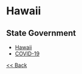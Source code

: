 # Hawaii

## State Government

* [Hawaii](https://portal.ehawaii.gov/)
* [COVID-19](https://hawaiicovid19.com/)

[<< Back](README.md)
